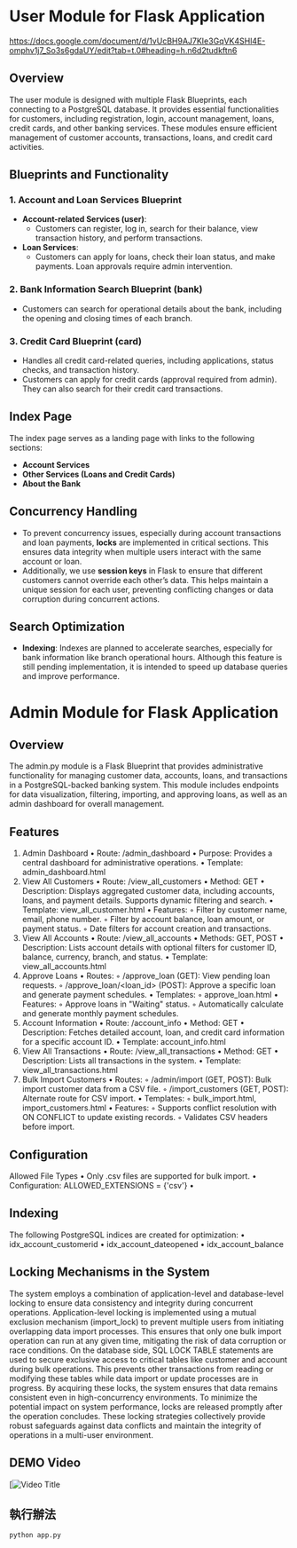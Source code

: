 # User Module for Flask Application
https://docs.google.com/document/d/1vUcBH9AJ7KIe3GqVK4SHl4E-omphv1j7_So3s6gdaUY/edit?tab=t.0#heading=h.n6d2tudkftn6

## Overview
The user module is designed with multiple Flask Blueprints, each connecting to a PostgreSQL database. It provides essential functionalities for customers, including registration, login, account management, loans, credit cards, and other banking services. These modules ensure efficient management of customer accounts, transactions, loans, and credit card activities.
## Blueprints and Functionality
### 1. **Account and Loan Services Blueprint**
- **Account-related Services (user)**: 
  - Customers can register, log in, search for their balance, view transaction history, and perform transactions.
- **Loan Services**: 
  - Customers can apply for loans, check their loan status, and make payments. Loan approvals require admin intervention.
### 2. **Bank Information Search Blueprint (bank)**
- Customers can search for operational details about the bank, including the opening and closing times of each branch.
### 3. **Credit Card Blueprint (card)**
- Handles all credit card-related queries, including applications, status checks, and transaction history.
- Customers can apply for credit cards (approval required from admin). They can also search for their credit card transactions.
## Index Page
The index page serves as a landing page with links to the following sections:
- **Account Services**
- **Other Services (Loans and Credit Cards)**
- **About the Bank**
## Concurrency Handling
- To prevent concurrency issues, especially during account transactions and loan payments, **locks** are implemented in critical sections. This ensures data integrity when multiple users interact with the same account or loan.
- Additionally, we use **session keys** in Flask to ensure that different customers cannot override each other’s data. This helps maintain a unique session for each user, preventing conflicting changes or data corruption during concurrent actions.
## Search Optimization
- **Indexing**: Indexes are planned to accelerate searches, especially for bank information like branch operational hours. Although this feature is still pending implementation, it is intended to speed up database queries and improve performance.
# Admin Module for Flask Application
## Overview
The admin.py module is a Flask Blueprint that provides administrative functionality for managing customer data, accounts, loans, and transactions in a PostgreSQL-backed banking system. This module includes endpoints for data visualization, filtering, importing, and approving loans, as well as an admin dashboard for overall management.
## Features
1. Admin Dashboard
	•	Route: /admin_dashboard
	•	Purpose: Provides a central dashboard for administrative operations.
	•	Template: admin_dashboard.html
2. View All Customers
	•	Route: /view_all_customers
	•	Method: GET
	•	Description: Displays aggregated customer data, including accounts, loans, and payment details. Supports dynamic filtering and search.
	•	Template: view_all_customer.html
	•	Features:
	◦	Filter by customer name, email, phone number.
	◦	Filter by account balance, loan amount, or payment status.
	◦	Date filters for account creation and transactions.
3. View All Accounts
	•	Route: /view_all_accounts
	•	Methods: GET, POST
	•	Description: Lists account details with optional filters for customer ID, balance, currency, branch, and status.
	•	Template: view_all_accounts.html
4. Approve Loans
	•	Routes:
	◦	/approve_loan (GET): View pending loan requests.
	◦	/approve_loan/<loan_id> (POST): Approve a specific loan and generate payment schedules.
	•	Templates:
	◦	approve_loan.html
	•	Features:
	◦	Approve loans in "Waiting" status.
	◦	Automatically calculate and generate monthly payment schedules.
5. Account Information
	•	Route: /account_info
	•	Method: GET
	•	Description: Fetches detailed account, loan, and credit card information for a specific account ID.
	•	Template: account_info.html
6. View All Transactions
	•	Route: /view_all_transactions
	•	Method: GET
	•	Description: Lists all transactions in the system.
	•	Template: view_all_transactions.html
7. Bulk Import Customers
	•	Routes:
	◦	/admin/import (GET, POST): Bulk import customer data from a CSV file.
	◦	/import_customers (GET, POST): Alternate route for CSV import.
	•	Templates:
	◦	bulk_import.html, import_customers.html
	•	Features:
	◦	Supports conflict resolution with ON CONFLICT to update existing records.
	◦	Validates CSV headers before import.
## Configuration
Allowed File Types
	•	Only .csv files are supported for bulk import.
	•	Configuration: ALLOWED_EXTENSIONS = {'csv'}
	•	
## Indexing
The following PostgreSQL indices are created for optimization:
	•	idx_account_customerid
	•	idx_account_dateopened
	•	idx_account_balance
## Locking Mechanisms in the System
The system employs a combination of application-level and database-level locking to ensure data consistency and integrity during concurrent operations. Application-level locking is implemented using a mutual exclusion mechanism (import_lock) to prevent multiple users from initiating overlapping data import processes. This ensures that only one bulk import operation can run at any given time, mitigating the risk of data corruption or race conditions.
On the database side, SQL LOCK TABLE statements are used to secure exclusive access to critical tables like customer and account during bulk operations. This prevents other transactions from reading or modifying these tables while data import or update processes are in progress. By acquiring these locks, the system ensures that data remains consistent even in high-concurrency environments. To minimize the potential impact on system performance, locks are released promptly after the operation concludes. These locking strategies collectively provide robust safeguards against data conflicts and maintain the integrity of operations in a multi-user environment.

## DEMO Video
[![Video Title]([https://www.youtube.com/watch?v=VIDEO_ID](https://www.youtube.com/watch?v=gJLIiF15wjQ))
## 執行辦法
`python app.py`







